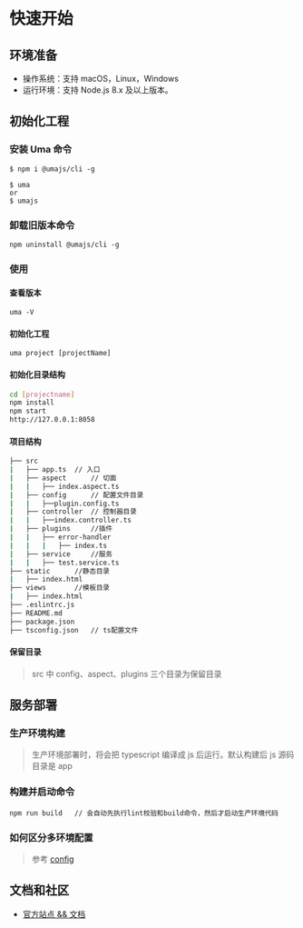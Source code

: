 # 快速开始

## 环境准备

- 操作系统：支持 macOS，Linux，Windows
- 运行环境：支持 Node.js 8.x 及以上版本。

## 初始化工程

### 安装 Uma 命令

```shell
$ npm i @umajs/cli -g

$ uma
or
$ umajs
```

### 卸载旧版本命令

```shell
npm uninstall @umajs/cli -g
```

### 使用

#### 查看版本

```shell
uma -V
```

#### 初始化工程

```shell
uma project [projectName]
```

#### 初始化目录结构

```bash
cd [projectname]
npm install
npm start
http://127.0.0.1:8058
```

#### 项目结构

```bash
├── src
|   ├── app.ts  // 入口
|   ├── aspect      // 切面
|   |   ├── index.aspect.ts
|   ├── config      // 配置文件目录
|   |   ├──plugin.config.ts
|   ├── controller  // 控制器目录
|   |   ├──index.controller.ts
|   ├── plugins     //插件
|   |   ├── error-handler
|   |   |   ├── index.ts
|   ├── service     //服务
|   |   ├── test.service.ts
├── static      //静态目录
|   ├── index.html
├── views       //模板目录
|   ├── index.html
├── .eslintrc.js
├── README.md
├── package.json
├── tsconfig.json   // ts配置文件
```

#### 保留目录

> src 中 config、aspect、plugins 三个目录为保留目录

## 服务部署

### 生产环境构建

> 生产环境部署时，将会把 typescript 编译成 js 后运行。默认构建后 js 源码目录是 app

### 构建并启动命令

```shell
npm run build   // 会自动先执行lint校验和build命令，然后才启动生产环境代码
```

### 如何区分多环境配置

> 参考 [config](../development/Config.md)

## 文档和社区

- [官方站点 && 文档](https://github.com/Umajs)

